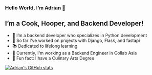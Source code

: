 ### Hello World, I’m Adrian 👋
## I’m a Cook, Hooper, and Backend Developer!
- 🔭 I’m a backend developer who specializes in Python development
- 👀 So far I've worked on projects with Django, Flask, and fastapi
- 📚 Dedicated to lifelong learning
- 🌱 Currently, I'm working as a Backend Engineer in Collab Asia
- 🍄 Fun fact: I have a Culinary Arts Degree

[![Adrian's GitHub stats](https://github-readme-stats.vercel.app/api?username=xanthangum1&count_private=true)](https://github.com/anuraghazra/github-readme-stats)
